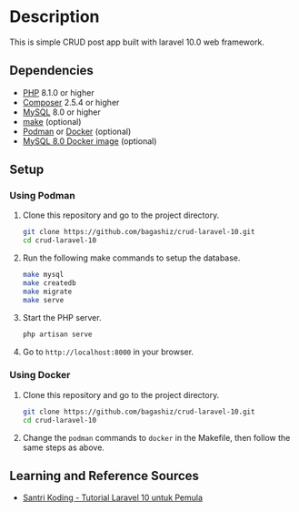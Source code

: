 # Description

This is simple CRUD post app built with laravel 10.0 web framework.

## Dependencies

- [PHP](https://www.php.net/) 8.1.0 or higher
- [Composer](https://getcomposer.org/) 2.5.4 or higher
- [MySQL](https://www.mysql.com/) 8.0 or higher
- [make](https://www.gnu.org/software/make/) (optional)
- [Podman](https://podman.io/) or [Docker](https://www.docker.com/) (optional)
- [MySQL 8.0 Docker image](https://hub.docker.com/_/mysql) (optional)

## Setup

### Using Podman

1. Clone this repository and go to the project directory.

    ```bash
    git clone https://github.com/bagashiz/crud-laravel-10.git
    cd crud-laravel-10
    ```

2. Run the following make commands to setup the database.

    ```bash
    make mysql
    make createdb
    make migrate
    make serve
    ```

3. Start the PHP server.

    ```bash
    php artisan serve
    ```

4. Go to `http://localhost:8000` in your browser.

### Using Docker

1. Clone this repository and go to the project directory.

    ```bash
    git clone https://github.com/bagashiz/crud-laravel-10.git
    cd crud-laravel-10
    ```

2. Change the `podman` commands to `docker` in the Makefile, then follow the same steps as above.

## Learning and Reference Sources

- [Santri Koding - Tutorial Laravel 10 untuk Pemula](https://santrikoding.com/tutorial-set/tutorial-laravel-10-untuk-pemula)
